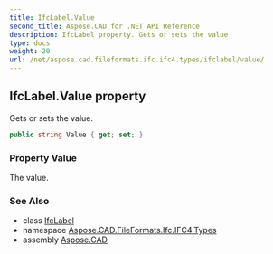 ```yaml
---
title: IfcLabel.Value
second_title: Aspose.CAD for .NET API Reference
description: IfcLabel property. Gets or sets the value
type: docs
weight: 20
url: /net/aspose.cad.fileformats.ifc.ifc4.types/ifclabel/value/
---
```

## IfcLabel.Value property

Gets or sets the value.

```csharp
public string Value { get; set; }
```

### Property Value

The value.

### See Also

* class [IfcLabel](../)
* namespace [Aspose.CAD.FileFormats.Ifc.IFC4.Types](../../ifclabel/)
* assembly [Aspose.CAD](../../../)


